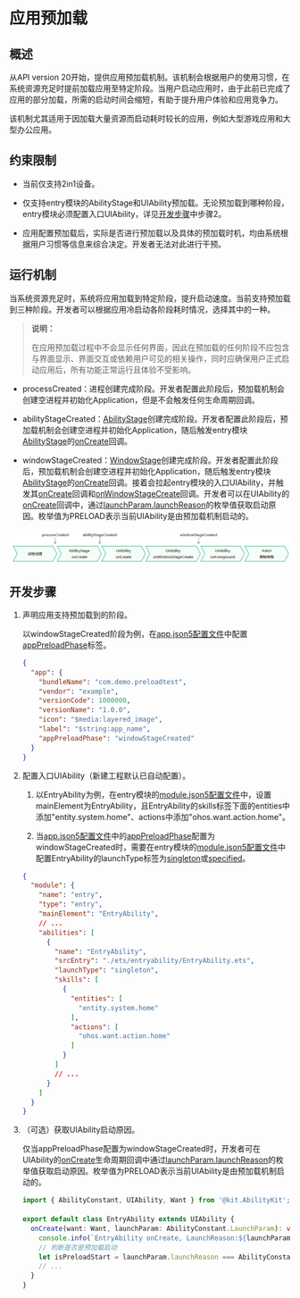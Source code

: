 # 应用预加载
<!--Kit: Ability Kit-->
<!--Subsystem: Ability-->
<!--Owner: @SKY2001-->
<!--Designer: @ccllee1-->
<!--Tester: @lixueqing513-->
<!--Adviser: @huipeizi-->
 

## 概述

从API version 20开始，提供应用预加载机制。该机制会根据用户的使用习惯，在系统资源充足时提前加载应用至特定阶段。当用户启动应用时，由于此前已完成了应用的部分加载，所需的启动时间会缩短，有助于提升用户体验和应用竞争力。

该机制尤其适用于因加载大量资源而启动耗时较长的应用，例如大型游戏应用和大型办公应用。

## 约束限制

- 当前仅支持2in1设备。

- 仅支持entry模块的AbilityStage和UIAbility预加载。无论预加载到哪种阶段，entry模块必须配置入口UIAbility，详见[开发步骤](#开发步骤)中步骤2。

- 应用配置预加载后，实际是否进行预加载以及具体的预加载时机，均由系统根据用户习惯等信息来综合决定。开发者无法对此进行干预。

## 运行机制

当系统资源充足时，系统将应用加载到特定阶段，提升启动速度。当前支持预加载到三种阶段。开发者可以根据应用冷启动各阶段耗时情况，选择其中的一种。

> **说明：** 
>
> 在应用预加载过程中不会显示任何界面，因此在预加载的任何阶段不应包含与界面显示、界面交互或依赖用户可见的相关操作，同时应确保用户正式启动应用后，所有功能正常运行且体验不受影响。

- processCreated：进程创建完成阶段。开发者配置此阶段后，预加载机制会创建空进程并初始化Application，但是不会触发任何生命周期回调。

- abilityStageCreated：[AbilityStage](../reference/apis-ability-kit/js-apis-app-ability-abilityStage.md)创建完成阶段。开发者配置此阶段后，预加载机制会创建空进程并初始化Application，随后触发entry模块[AbilityStage](../reference/apis-ability-kit/js-apis-app-ability-abilityStage.md)的[onCreate](../reference/apis-ability-kit/js-apis-app-ability-abilityStage.md#oncreate)回调。

- windowStageCreated：[WindowStage](../reference/apis-arkui/arkts-apis-window-WindowStage.md)创建完成阶段。开发者配置此阶段后，预加载机制会创建空进程并初始化Application，随后触发entry模块[AbilityStage](../reference/apis-ability-kit/js-apis-app-ability-abilityStage.md)的[onCreate](../reference/apis-ability-kit/js-apis-app-ability-abilityStage.md#oncreate)回调。接着会拉起entry模块的入口UIAbility，并触发其[onCreate](../reference/apis-ability-kit/js-apis-app-ability-uiAbility.md#oncreate)回调和[onWindowStageCreate](../reference/apis-ability-kit/js-apis-app-ability-uiAbility.md#onwindowstagecreate)回调。开发者可以在UIAbility的[onCreate](../reference/apis-ability-kit/js-apis-app-ability-uiAbility.md#oncreate)回调中，通过[launchParam.launchReason](../reference/apis-ability-kit/js-apis-app-ability-abilityConstant.md#launchreason)的枚举值获取启动原因。枚举值为PRELOAD表示当前UIAbility是由预加载机制启动的。

![preload-application-procedure](figures/preload-application-procedure.png)

## 开发步骤

1. 声明应用支持预加载到的阶段。

    以windowStageCreated阶段为例，在[app.json5配置文件](../quick-start/app-configuration-file.md)中配置[appPreloadPhase](../quick-start/app-configuration-file.md#配置文件标签)标签。

    ```json
    {
      "app": {
        "bundleName": "com.demo.preloadtest",
        "vendor": "example",
        "versionCode": 1000000,
        "versionName": "1.0.0",
        "icon": "$media:layered_image",
        "label": "$string:app_name",
        "appPreloadPhase": "windowStageCreated"
      }
    }
    ```

2. 配置入口UIAbility（新建工程默认已自动配置）。

    1. 以EntryAbility为例，在entry模块的[module.json5配置文件](../quick-start/module-configuration-file.md)中，设置mainElement为EntryAbility，且EntryAbility的skills标签下面的entities中添加"entity.system.home"、actions中添加"ohos.want.action.home"。

    2. 当[app.json5配置文件](../quick-start/app-configuration-file.md)中的[appPreloadPhase](../quick-start/app-configuration-file.md#配置文件标签)配置为windowStageCreated时，需要在entry模块的[module.json5配置文件](../quick-start/module-configuration-file.md)中配置EntryAbility的launchType标签为[singleton](uiability-launch-type.md#singleton启动模式)或[specified](uiability-launch-type.md#specified启动模式)。

    ```json
    {
      "module": {
        "name": "entry",
        "type": "entry",
        "mainElement": "EntryAbility",
        // ...
        "abilities": [
          {
            "name": "EntryAbility",
            "srcEntry": "./ets/entryability/EntryAbility.ets",
            "launchType": "singleton",
            "skills": [
              {
                "entities": [
                  "entity.system.home"
                ],
                "actions": [
                  "ohos.want.action.home"
                ]
              }
            ]
            // ...
          }
        ]
      }
    }
    ```

3. （可选）获取UIAbility启动原因。

    仅当appPreloadPhase配置为windowStageCreated时，开发者可在UIAbility的[onCreate](../reference/apis-ability-kit/js-apis-app-ability-uiAbility.md#oncreate)生命周期回调中通过[launchParam.launchReason](../reference/apis-ability-kit/js-apis-app-ability-abilityConstant.md#launchreason)的枚举值获取启动原因。枚举值为PRELOAD表示当前UIAbility是由预加载机制启动的。

    ```ts
    import { AbilityConstant, UIAbility, Want } from '@kit.AbilityKit';

    export default class EntryAbility extends UIAbility {
      onCreate(want: Want, launchParam: AbilityConstant.LaunchParam): void {
        console.info(`EntryAbility onCreate, LaunchReason:${launchParam.launchReason}`);
        // 判断是否是预加载启动
        let isPreloadStart = launchParam.launchReason === AbilityConstant.LaunchReason.PRELOAD;
        // ...
      }
    }
    ```